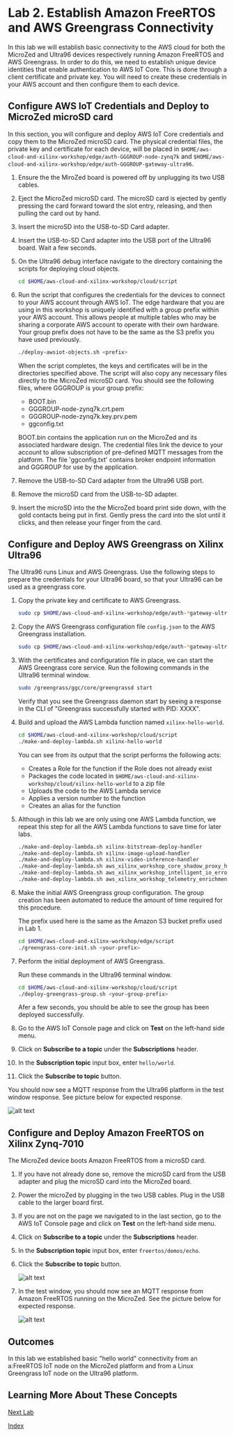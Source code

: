 # Lab 2. Establish Amazon FreeRTOS and AWS Greengrass Connectivity

In this lab we will establish basic connectivity to the AWS cloud for both the MicroZed and Ultra96 devices respectively running Amazon FreeRTOS and AWS Greengrass.  In order to do this, we need to establish unique device identities that enable authentication to AWS IoT Core.  This is done through a client certificate and private key.  You will need to create these credentials in your AWS account and then configure them to each device.

## Configure AWS IoT Credentials and Deploy to MicroZed microSD card

In this section, you will configure and deploy AWS IoT Core credentials and copy them to the MicroZed microSD card. The physical credential files, the private key and certificate for each device, will be placed in ```$HOME/aws-cloud-and-xilinx-workshop/edge/auth-GGGROUP-node-zynq7k``` and ```$HOME/aws-cloud-and-xilinx-workshop/edge/auth-GGGROUP-gateway-ultra96```.

1. Ensure the the MiroZed board is powered off by unplugging its two USB cables.
2. Eject the MicroZed microSD card.  The microSD card is ejected by gently pressing the card forward toward the slot entry, releasing, and then pulling the card out by hand.
3. Insert the microSD into the USB-to-SD Card adapter.
4. Insert the USB-to-SD Card adapter into the USB port of the Ultra96 board. Wait a few seconds.
5. On the Ultra96 debug interface navigate to the directory containing the scripts for deploying cloud objects.

   ```bash
   cd $HOME/aws-cloud-and-xilinx-workshop/cloud/script
   ```
6. Run the script that configures the credentials for the devices to connect to your AWS account through AWS IoT. The edge hardware that you are using in this workshop is uniquely identified with a group prefix within your AWS account. This allows people at multiple tables who may be sharing a corporate AWS account to operate with their own hardware. Your group prefix does not have to be the same as the S3 prefix you have used previously.

   ```bash
   ./deploy-awsiot-objects.sh <prefix>
   ```

   When the script completes, the keys and certificates will be in the directories specified above. The script will also copy any necessary files directly to the MicroZed microSD card. You should see the following files, where GGGROUP is your group prefix:
   
   * BOOT.bin
   * GGGROUP-node-zynq7k.crt.pem	
   * GGGROUP-node-zynq7k.key.prv.pem
   * ggconfig.txt
   
   BOOT.bin contains the application run on the MicroZed and its associated hardware design.
   The credential files link the device to your account to allow subscription of pre-defined MQTT messages from the platform.
   The file 'ggconfig.txt' contains broker endpoint information and GGGROUP for use by the application.

7. Remove the USB-to-SD Card adapter from the Ultra96 USB port.
8. Remove the microSD card from the USB-to-SD adapter.
9. Insert the microSD into the the MicroZed board print side down, with the gold contacts being put in first.  Gently press the card into the slot until it clicks, and then release your finger from the card.

## Configure and Deploy AWS Greengrass on Xilinx Ultra96

The Ultra96 runs Linux and AWS Greengrass. Use the following steps to prepare the credentials for your Ultra96 board,
so that your Ultra96 can be used as a greengrass core.

1. Copy the private key and certificate to AWS Greengrass.

   ```bash
   sudo cp $HOME/aws-cloud-and-xilinx-workshop/edge/auth-*gateway-ultra96/*pem /greengrass/certs/
   ```

2. Copy the AWS Greengrass configuration file ```config.json``` to the AWS Greengrass installation.

   ```bash
   sudo cp $HOME/aws-cloud-and-xilinx-workshop/edge/auth-*gateway-ultra96/config.json /greengrass/config/
   ```

3. With the certificates and configuration file in place,  we can start 
   the AWS Greengrass core service. Run the following commands in the 
   Ultra96 terminal window.

	```bash
	sudo /greengrass/ggc/core/greengrassd start
	```
	Verify that you see the Greengrass daemon start by seeing a response in the CLI of "Greengrass successfully started with PID: XXXX".

4. Build and upload the AWS Lambda function named ```xilinx-hello-world```.

	```bash
	cd $HOME/aws-cloud-and-xilinx-workshop/cloud/script
	./make-and-deploy-lambda.sh xilinx-hello-world
	```

	You can see from its output that the script performs the following acts:

	- Creates a Role for the function if the Role does not already exist
	- Packages the code located in ```$HOME/aws-cloud-and-xilinx-workshop/cloud/xilinx-hello-world``` to a zip file
	- Uploads the code to the AWS Lambda service
	- Applies a version number to the function
	- Creates an alias for the function

5. Although in this lab we are only using one AWS Lambda function, we repeat this step for all the AWS Lambda
   functions to save time for later labs.
   
	```bash
	./make-and-deploy-lambda.sh xilinx-bitstream-deploy-handler
	./make-and-deploy-lambda.sh xilinx-image-upload-handler
	./make-and-deploy-lambda.sh xilinx-video-inference-handler
	./make-and-deploy-lambda.sh aws_xilinx_workshop_core_shadow_proxy_handler
	./make-and-deploy-lambda.sh aws_xilinx_workshop_intelligent_io_error_handler
	./make-and-deploy-lambda.sh aws_xilinx_workshop_telemetry_enrichment_handler
	```

6. Make the initial AWS Greengrass group configuration. The group creation 
   has been automated to reduce the amount of time required for this procedure.

   The prefix used here is the same as the Amazon S3 bucket prefix used in Lab 1.

	```bash
	cd $HOME/aws-cloud-and-xilinx-workshop/edge/script
	./greengrass-core-init.sh <your-prefix>
	```
	

7. Perform the initial deployment of AWS Greengrass.

	Run these commands in the Ultra96 terminal window.

	```bash
	cd $HOME/aws-cloud-and-xilinx-workshop/cloud/script
	./deploy-greengrass-group.sh <your-group-prefix>
	```
   Afer a few seconds, you should be able to see the group has been deployed 
   successfully.

8. Go to the AWS IoT Console page and click on **Test** on the left-hand side menu. 
9. Click on **Subscribe to a topic** under the **Subscriptions** header.
10. In the **Subscription topic** input box, enter ```hello/world```. 
11. Click the **Subscribe to topic** button.

You should now see a MQTT response from the Ultra96 platform in the test window response.
See picture below for expected response.

![alt text](images/Greengrass_HelloWorld_Test.PNG "Greengrass Successful Response")


## Configure and Deploy Amazon FreeRTOS on Xilinx Zynq-7010

The MicroZed device boots Amazon FreeRTOS from a microSD card.

1. If you have not already done so, remove the microSD card from the USB adapter and plug the microSD card into the MicroZed board.
2. Power the microZed by plugging in the two USB cables.  Plug in the USB cable to the larger board first.
2. If you are not on the page we navigated to in the last section, go to the AWS IoT Console page and click on **Test** on the left-hand side menu.
9. Click on **Subscribe to a topic** under the **Subscriptions** header.
10. In the **Subscription topic** input box, enter ```freertos/demos/echo```. 
11. Click the **Subscribe to topic** button.

	![alt text](images/AFR_HelloWorld_Test.png "a:FreeRTOS Hello World Test")
7. In the test window, you should now see an MQTT response from Amazon FreeRTOS running on the MicroZed.  See the picture below for expected response.

	![alt text](images/AFR_HelloWorld_Test_Response.png "a:FreeRTOS Successful Response")

## Outcomes

In this lab we established basic "hello world" connectivity from an a:FreeRTOS IoT node on the MicroZed platform and from a Linux Greengrass IoT node on the Ultra96 platform.

## Learning More About These Concepts

[Next Lab](./Lab3.md)

[Index](./README.md)
